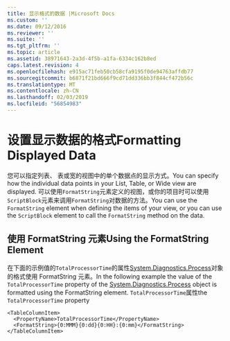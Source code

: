 ```yaml
---
title: 显示格式的数据 |Microsoft Docs
ms.custom: ''
ms.date: 09/12/2016
ms.reviewer: ''
ms.suite: ''
ms.tgt_pltfrm: ''
ms.topic: article
ms.assetid: 38971643-2a3d-4f5b-a1fa-6334c162b8ed
caps.latest.revision: 4
ms.openlocfilehash: e915ac71feb50cb58cfa9195f0de94763affdb77
ms.sourcegitcommit: b6871f21bd666f9cd71dd336bb3f844cf472b56c
ms.translationtype: MT
ms.contentlocale: zh-CN
ms.lasthandoff: 02/03/2019
ms.locfileid: "56854983"
---
```

# <a name="formatting-displayed-data"></a><span data-ttu-id="443a4-102">设置显示数据的格式</span><span class="sxs-lookup"><span data-stu-id="443a4-102">Formatting Displayed Data</span></span>

<span data-ttu-id="443a4-103">您可以指定列表、 表或宽的视图中的单个数据点的显示方式。</span><span class="sxs-lookup"><span data-stu-id="443a4-103">You can specify how the individual data points in your List, Table, or Wide view are displayed.</span></span> <span data-ttu-id="443a4-104">可以使用`FormatString`元素定义的视图，或你的项目时可以使用`ScriptBlock`元素来调用`FormatString`对数据的方法。</span><span class="sxs-lookup"><span data-stu-id="443a4-104">You can use the `FormatString` element when defining the items of your view, or you can use the `ScriptBlock` element to call the `FormatString` method on the data.</span></span>

## <a name="using-the-formatstring-element"></a><span data-ttu-id="443a4-105">使用 FormatString 元素</span><span class="sxs-lookup"><span data-stu-id="443a4-105">Using the FormatString Element</span></span>

<span data-ttu-id="443a4-106">在下面的示例值的`TotalProcessorTime`的属性[System.Diagnostics.Process](/dotnet/api/System.Diagnostics.Process)对象的格式使用 FormatString 元素。</span><span class="sxs-lookup"><span data-stu-id="443a4-106">In the following example the value of the `TotalProcessorTime` property of the [System.Diagnostics.Process](/dotnet/api/System.Diagnostics.Process) object is formatted using the FormatString element.</span></span> <span data-ttu-id="443a4-107">`TotalProcessorTime`属性</span><span class="sxs-lookup"><span data-stu-id="443a4-107">the `TotalProcessorTime` property</span></span>

```
<TableColumnItem>
  <PropertyName>TotalProcessorTime</PropertyName>
  <FormatString>{0:MMM}{0:dd}{0:HH}:{0:mm}</FormatString>
</TableColumnItem>
```



